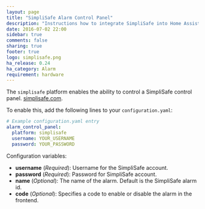 ```yaml
---
layout: page
title: "SimpliSafe Alarm Control Panel"
description: "Instructions how to integrate SimpliSafe into Home Assistant."
date: 2016-07-02 22:00
sidebar: true
comments: false
sharing: true
footer: true
logo: simplisafe.png
ha_release: 0.24
ha_category: Alarm
requirement: hardware
---
```


The `simplisafe` platform enables the ability to control a SimpliSafe control panel. [simplisafe.com](http://simplisafe.com/).

To enable this, add the following lines to your `configuration.yaml`:

```yaml
# Example configuration.yaml entry
alarm_control_panel:
  platform: simplisafe
  username: YOUR_USERNAME
  password: YOUR_PASSWORD
```

Configuration variables:

- **username** (*Required*): Username for the SimpliSafe account.
- **password** (*Required*): Password for SimpliSafe account.
- **name** (*Optional*): The name of the alarm. Default is the SimpliSafe alarm id.
- **code** (*Optional*): Specifies a code to enable or disable the alarm in the frontend.

